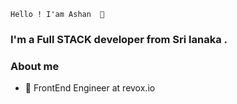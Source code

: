 `` Hello ! I'am Ashan  👋 ``

### I'm a Full STACK developer from Sri lanaka .

### About me


- 💼 FrontEnd Engineer at revox.io
